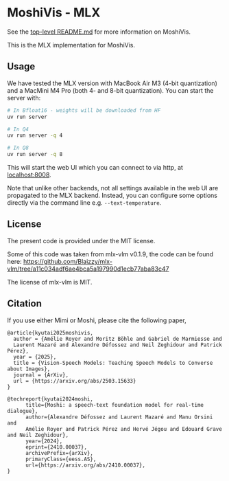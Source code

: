 # MoshiVis - MLX

See the [top-level README.md][main_repo] for more information on MoshiVis.

This is the MLX implementation for MoshiVis.

## Usage

We have tested the MLX version with MacBook Air M3 (4-bit quantization) and a MacMini M4 Pro (both 4- and 8-bit quantization).
You can start the server with:
```bash
# In Bfloat16 - weights will be downloaded from HF
uv run server

# In Q4
uv run server -q 4

# In Q8
uv run server -q 8
```

This will start the web UI which you can connect to via http, at [localhost:8008](http://localhost:8008).

Note that unlike other backends, not all settings available in the web UI are propagated to the MLX backend. Instead, you can configure some options directly via the command line e.g. `--text-temperature`.

## License

The present code is provided under the MIT license.

Some of this code was taken from mlx-vlm v0.1.9, the code can be found here:
https://github.com/Blaizzy/mlx-vlm/tree/a11c034adf6ae4bca5a197990d1ecb77aba83c47

The license of mlx-vlm is MIT.


## Citation

If you use either Mimi or Moshi, please cite the following paper,

```
@article{kyutai2025moshivis,
  author = {Amélie Royer and Moritz Böhle and Gabriel de Marmiesse and
  Laurent Mazaré and Alexandre Défossez and Neil Zeghidour and Patrick Pérez},
  year = {2025},
  title = {Vision-Speech Models: Teaching Speech Models to Converse about Images},
  journal = {ArXiv},
  url = {https://arxiv.org/abs/2503.15633}
}

@techreport{kyutai2024moshi,
      title={Moshi: a speech-text foundation model for real-time dialogue},
      author={Alexandre Défossez and Laurent Mazaré and Manu Orsini and
      Amélie Royer and Patrick Pérez and Hervé Jégou and Edouard Grave and Neil Zeghidour},
      year={2024},
      eprint={2410.00037},
      archivePrefix={arXiv},
      primaryClass={eess.AS},
      url={https://arxiv.org/abs/2410.00037},
}
```

[moshi]: https://kyutai.org/Moshi.pdf
[main_repo]: https://github.com/kyutai-labs/MoshiVis
